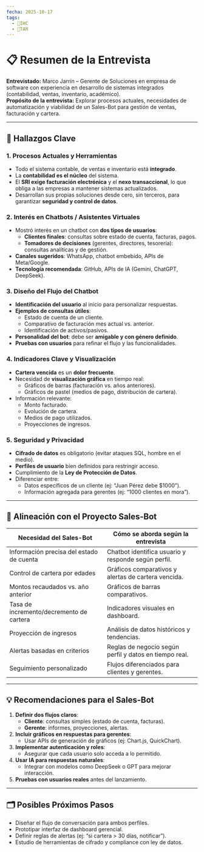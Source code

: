 ```yaml
---
fecha: 2025-10-17
tags:
  - 🎨IHC
  - 📝TAR
---
```


# 📋 Resumen de la Entrevista

**Entrevistado:** Marco Jarrín – Gerente de Soluciones en empresa de software con experiencia en desarrollo de sistemas integrados (contabilidad, ventas, inventario, académico).  
**Propósito de la entrevista:** Explorar procesos actuales, necesidades de automatización y viabilidad de un Sales-Bot para gestión de ventas, facturación y cartera.

---

## 🧩 Hallazgos Clave

### 1. **Procesos Actuales y Herramientas**

- Todo el sistema contable, de ventas e inventario está **integrado**.
- La **contabilidad es el núcleo** del sistema.
- El **SRI exige facturación electrónica** y el **nexo transaccional**, lo que obliga a las empresas a mantener sistemas actualizados.
- Desarrollan sus propias soluciones desde cero, sin terceros, para garantizar **seguridad y control de datos**.

### 2. **Interés en Chatbots / Asistentes Virtuales**

- Mostró interés en un chatbot con **dos tipos de usuarios**:
    - **Clientes finales**: consultas sobre estado de cuenta, facturas, pagos.
    - **Tomadores de decisiones** (gerentes, directores, tesorería): consultas analíticas y de gestión.
- **Canales sugeridos**: WhatsApp, chatbot embebido, APIs de Meta/Google.
- **Tecnología recomendada**: GitHub, APIs de IA (Gemini, ChatGPT, DeepSeek).

### 3. **Diseño del Flujo del Chatbot**

- **Identificación del usuario** al inicio para personalizar respuestas.
- **Ejemplos de consultas útiles**:
    - Estado de cuenta de un cliente.
    - Comparativo de facturación mes actual vs. anterior.
    - Identificación de activos/pasivos.
- **Personalidad del bot**: debe ser **amigable y con género definido**.
- **Pruebas con usuarios** para refinar el flujo y las funcionalidades.

### 4. **Indicadores Clave y Visualización**

- **Cartera vencida** es un **dolor frecuente**.
- Necesidad de **visualización gráfica** en tiempo real:
    - Gráficos de barras (facturación vs. años anteriores).
    - Gráficos de pastel (medios de pago, distribución de cartera).
- Información relevante:
    - Monto facturado.
    - Evolución de cartera.
    - Medios de pago utilizados.
    - Proyecciones de ingresos.

### 5. **Seguridad y Privacidad**

- **Cifrado de datos** es obligatorio (evitar ataques SQL, hombre en el medio).
- **Perfiles de usuario** bien definidos para restringir acceso.
- Cumplimiento de la **Ley de Protección de Datos**.
- Diferenciar entre:
    - Datos específicos de un cliente (ej: “Juan Pérez debe $1000”).
    - Información agregada para gerentes (ej: “1000 clientes en mora”).

---

## 🎯 Alineación con el Proyecto Sales-Bot

|Necesidad del Sales-Bot|Cómo se aborda según la entrevista|
|---|---|
|Información precisa del estado de cuenta|Chatbot identifica usuario y responde según perfil.|
|Control de cartera por edades|Gráficos comparativos y alertas de cartera vencida.|
|Montos recaudados vs. año anterior|Gráficos de barras comparativos.|
|Tasa de incremento/decremento de cartera|Indicadores visuales en dashboard.|
|Proyección de ingresos|Análisis de datos históricos y tendencias.|
|Alertas basadas en criterios|Reglas de negocio según perfil y datos en tiempo real.|
|Seguimiento personalizado|Flujos diferenciados para clientes y gerentes.|

---

## 💡 Recomendaciones para el Sales-Bot

1. **Definir dos flujos claros**:
    - **Cliente**: consultas simples (estado de cuenta, facturas).
    - **Gerente**: informes, proyecciones, alertas.
2. **Incluir gráficos en respuestas para gerentes**:
    - Usar APIs de generación de gráficos (ej: Chart.js, QuickChart).
3. **Implementar autenticación y roles**:
    - Asegurar que cada usuario solo acceda a lo permitido.
4. **Usar IA para respuestas naturales**:
    - Integrar con modelos como DeepSeek o GPT para mejorar interacción.
5. **Pruebas con usuarios reales** antes del lanzamiento.

---

## 🗂️ Posibles Próximos Pasos

- Diseñar el flujo de conversación para ambos perfiles.
- Prototipar interfaz de dashboard gerencial.
- Definir reglas de alertas (ej: “si cartera > 30 días, notificar”).
- Estudio de herramientas de cifrado y compliance con ley de datos.